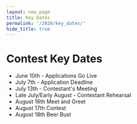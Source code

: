 ```yaml
---
layout: new_page
title: Key Dates
permalink: '/2020/key_dates/'
hide_title: true
---
```


# Contest Key Dates

- June 10th - Applications Go Live
- July 7th - Application Deadline
- July 13th - Contestant's Meeting
- Late July/Early August - Contestant Rehearsal
- August 16th Meet and Greet
- August 17th Contest
- August 18th Beer Bust
